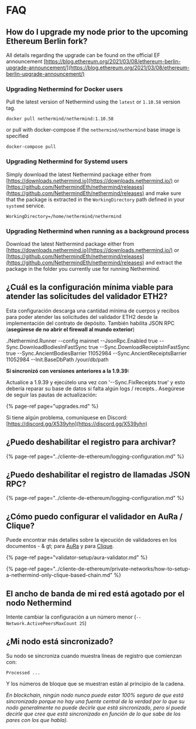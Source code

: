 # FAQ

## How do I upgrade my node prior to the upcoming Ethereum Berlin fork?

All details regarding the upgrade can be found on the official EF announcement [https://blog.ethereum.org/2021/03/08/ethereum-berlin-upgrade-announcement/](https://blog.ethereum.org/2021/03/08/ethereum-berlin-upgrade-announcement/)

### Upgrading Nethermind for Docker users

Pull the latest version of Nethermind using the `latest` or `1.10.58` version tag.

```text
docker pull nethermind/nethermind:1.10.58
```

or pull with docker-compose if the `nethermind/nethermind` base image is specified

```text
docker-compose pull
```

### Upgrading Nethermind for Systemd users

Simply download the latest Nethermind package either from [https://downloads.nethermind.io](https://downloads.nethermind.io/) or [https://github.com/NethermindEth/nethermind/releases](https://github.com/NethermindEth/nethermind/releases) and make sure that the package is extracted in the `WorkingDirectory` path defined in your `systemd` service.

```text
WorkingDirectory=/home/nethermind/nethermind
```

### Upgrading Nethermind when running as a background process

Download the latest Nethermind package either from [https://downloads.nethermind.io](https://downloads.nethermind.io/) or [https://github.com/NethermindEth/nethermind/releases](https://github.com/NethermindEth/nethermind/releases) and extract the package in the folder you currently use for running Nethermind.

## ¿Cuál es la configuración mínima viable para atender las solicitudes del validador ETH2?

Esta configuración descarga una cantidad mínima de cuerpos y recibos para poder atender las solicitudes del validador ETH2 desde la implementación del contrato de depósito. También habilita JSON RPC \(**asegúrese de no abrir el firewall al mundo exterior**\)

./Nethermind.Runner --config mainnet --JsonRpc.Enabled true --Sync.DownloadBodiesInFastSync true --Sync.DownloadReceiptsInFastSync true --Sync.AncientBodiesBarrier 11052984 --Sync.AncientReceiptsBarrier 11052984 --Init.BaseDbPath /your/db/path

**Si sincronizó con versiones anteriores a la 1.9.39:**

Actualice a 1.9.39 y ejecútelo una vez con '--Sync.FixReceipts true' y esto debería reparar su base de datos si falta algún logs / receipts.. Asegúrese de seguir las pautas de actualización:

{% page-ref page="upgrades.md" %}

Si tiene algún problema, comuníquese en Discord: [https://discord.gg/X539yhn](https://discord.gg/X539yhn)

## ¿Puedo deshabilitar el registro para archivar?

{% page-ref page="../cliente-de-ethereum/logging-configuration.md" %}

## ¿Puedo deshabilitar el registro de llamadas JSON RPC?

{% page-ref page="../cliente-de-ethereum/logging-configuration.md" %}

## ¿Cómo puedo configurar el validador en AuRa / Clique?

Puede encontrar más detalles sobre la ejecución de validadores en los documentos - & gt; para [AuRa](https://docs.nethermind.io/nethermind/guides-and-helpers/validator-setup/aura-validator) y para [Clique](https://docs.nethermind.io/nethermind/ethereum-client/private-networks/how-to-setup-a-nethermind-only-clique-based-chain).

{% page-ref page="validator-setup/aura-validator.md" %}

{% page-ref page="../cliente-de-ethereum/private-networks/how-to-setup-a-nethermind-only-clique-based-chain.md" %}

## El ancho de banda de mi red está agotado por el nodo Nethermind

Intente cambiar la configuración a un número menor \(`--Network.ActivePeersMaxCount 25`\)

## ¿Mi nodo está sincronizado?

Su nodo se sincroniza cuando muestra líneas de registro que comienzan con:

`Processed ...`

Y los números de bloque que se muestran están al principio de la cadena.

_En blockchain, ningún nodo nunca puede estar 100% seguro de que está sincronizado porque no hay una fuente central de la verdad por lo que su nodo generalmente no puede decirle que está sincronizado, pero sí puede decirle que cree que está sincronizado en función de lo que sabe de los pares con los que habla\)._

